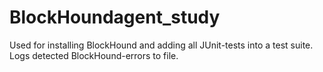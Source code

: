 # BlockHoundagent_study

Used for installing BlockHound and adding all JUnit-tests into a test suite. Logs detected BlockHound-errors to file.
